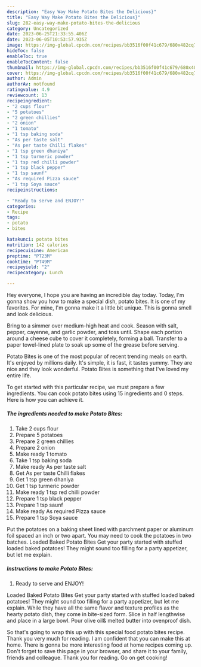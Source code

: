 ```yaml
---
description: "Easy Way Make Potato Bites the Delicious}"
title: "Easy Way Make Potato Bites the Delicious}"
slug: 282-easy-way-make-potato-bites-the-delicious
category: Uncategorized
date: 2023-06-25T21:33:55.406Z
date: 2023-06-05T10:53:57.935Z
image: https://img-global.cpcdn.com/recipes/bb3516f00f41c679/680x482cq70/potato-bites-recipe-main-photo.jpg
hideToc: false
enableToc: true
enableTocContent: false
thumbnail: https://img-global.cpcdn.com/recipes/bb3516f00f41c679/680x482cq70/potato-bites-recipe-main-photo.jpg
cover: https://img-global.cpcdn.com/recipes/bb3516f00f41c679/680x482cq70/potato-bites-recipe-main-photo.jpg
author: Admin
authorAv: notfound
ratingvalue: 4.9
reviewcount: 13
recipeingredient:
- "2 cups flour"
- "5 potatoes"
- "2 green chillies"
- "2 onion"
- "1 tomato"
- "1 tsp baking soda"
- "As per taste salt"
- "As per taste Chilli flakes"
- "1 tsp green dhaniya"
- "1 tsp turmeric powder"
- "1 tsp red chilli powder"
- "1 tsp black pepper"
- "1 tsp saunf"
- "As required Pizza sauce"
- "1 tsp Soya sauce"
recipeinstructions:

- "Ready to serve and ENJOY!"
categories:
- Recipe
tags:
- potato
- bites

katakunci: potato bites 
nutrition: 142 calories
recipecuisine: American
preptime: "PT23M"
cooktime: "PT49M"
recipeyield: "2"
recipecategory: Lunch

---
```



Hey everyone, I hope you are having an incredible day today. Today, I'm gonna show you how to make a special dish, potato bites. It is one of my favorites. For mine, I'm gonna make it a little bit unique. This is gonna smell and look delicious.

Bring to a simmer over medium-high heat and cook. Season with salt, pepper, cayenne, and garlic powder, and toss until. Shape each portion around a cheese cube to cover it completely, forming a ball. Transfer to a paper towel-lined plate to soak up some of the grease before serving.

Potato Bites is one of the most popular of recent trending meals on earth. It's enjoyed by millions daily. It's simple, it is fast, it tastes yummy. They are nice and they look wonderful. Potato Bites is something that I've loved my entire life.


To get started with this particular recipe, we must prepare a few ingredients. You can cook potato bites using 15 ingredients and 0 steps. Here is how you can achieve it.

<!--inarticleads1-->

##### The ingredients needed to make Potato Bites:

1. Take 2 cups flour
1. Prepare 5 potatoes
1. Prepare 2 green chillies
1. Prepare 2 onion
1. Make ready 1 tomato
1. Take 1 tsp baking soda
1. Make ready As per taste salt
1. Get As per taste Chilli flakes
1. Get 1 tsp green dhaniya
1. Get 1 tsp turmeric powder
1. Make ready 1 tsp red chilli powder
1. Prepare 1 tsp black pepper
1. Prepare 1 tsp saunf
1. Make ready As required Pizza sauce
1. Prepare 1 tsp Soya sauce


Put the potatoes on a baking sheet lined with parchment paper or aluminum foil spaced an inch or two apart. You may need to cook the potatoes in two batches. Loaded Baked Potato Bites Get your party started with stuffed loaded baked potatoes! They might sound too filling for a party appetizer, but let me explain. 

<!--inarticleads2-->

##### Instructions to make Potato Bites:


1. Ready to serve and ENJOY!

Loaded Baked Potato Bites Get your party started with stuffed loaded baked potatoes! They might sound too filling for a party appetizer, but let me explain. While they have all the same flavor and texture profiles as the hearty potato dish, they come in bite-sized form. Slice in half lengthwise and place in a large bowl. Pour olive oil&amp; melted butter into ovenproof dish. 

So that's going to wrap this up with this special food potato bites recipe. Thank you very much for reading. I am confident that you can make this at home. There is gonna be more interesting food at home recipes coming up. Don't forget to save this page in your browser, and share it to your family, friends and colleague. Thank you for reading. Go on get cooking!
